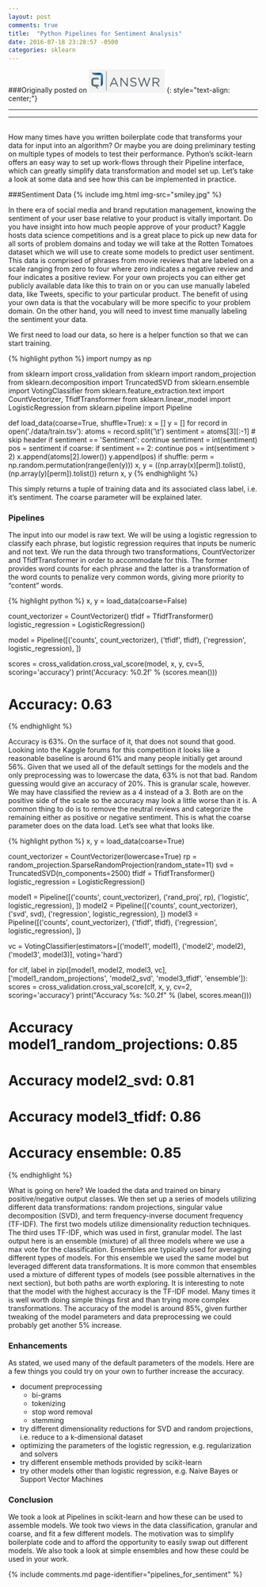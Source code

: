 ```yaml
---
layout: post
comments: true
title:  "Python Pipelines for Sentiment Analysis"
date: 2016-07-18 23:28:57 -0500
categories: sklearn 
---
```



###Originally posted on <a href="https://blog.answr.com/2016/07/18/python-pipelines-for-sentiment-analysis/"><img src="/images/answr.png" /></a>
{: style="text-align: center;"}

------------------------------------------------
------------------------------------------------

<br />
How many times have you written boilerplate code that transforms your
data for input into an algorithm? Or maybe you are doing preliminary
testing on multiple types of models to test their performance. Python’s
scikit-learn offers an easy way to set up work-flows through their
Pipeline interface, which can greatly simplify data transformation and
model set up. Let’s take a look at some data and see how this can be
implemented in practice.

###Sentiment Data
{% include img.html img-src="smiley.jpg" %} 

In there era of social media and brand reputation management, knowing
the sentiment of your user base relative to your product is vitally
important. Do you have insight into how much people approve of your
product? Kaggle hosts data science competitions and is a great place to
pick up new data for all sorts of problem domains and today we will take
at the Rotten Tomatoes dataset which we will use to create some models
to predict user sentiment. This data is comprised of phrases from movie
reviews that are labeled on a scale ranging from zero to four where zero
indicates a negative review and four indicates a positive review. For
your own projects you can either get publicly available data like this
to train on or you can use manually labeled data, like Tweets, specific
to your particular product. The benefit of using your own data is that
the vocabulary will be more specific to your problem domain. On the
other hand, you will need to invest time manually labeling the sentiment
your data.

We first need to load our data, so here is a helper function so that we
can start training.


{% highlight python %}
import numpy as np

from sklearn import cross_validation
from sklearn import random_projection
from sklearn.decomposition import TruncatedSVD
from sklearn.ensemble import VotingClassifier
from sklearn.feature_extraction.text import CountVectorizer, TfidfTransformer
from sklearn.linear_model import LogisticRegression
from sklearn.pipeline import Pipeline

def load_data(coarse=True, shuffle=True):
    x = []
    y = []
    for record in open('./data/train.tsv'):
        atoms = record.split('\t')
        sentiment = atoms[3][:-1]
        # skip header
        if sentiment == 'Sentiment': continue
        sentiment = int(sentiment)
        pos = sentiment
        if coarse:
            if sentiment == 2: continue
            pos = int(sentiment > 2)
        x.append(atoms[2].lower())
        y.append(pos)
        if shuffle:
            perm = np.random.permutation(range(len(y)))
            x, y = ((np.array(x)[perm]).tolist(), (np.array(y)[perm]).tolist())
    return x, y
{% endhighlight %}

This simply returns a tuple of training data and its associated class
label, i.e. it’s sentiment. The coarse parameter will be explained
later.  

### Pipelines

The input into our model is raw text. We will be using a logistic
regression to classify each phrase, but logistic regression requires
that inputs be numeric and not text. We run the data through two
transformations, CountVectorizer and TfidfTransformer in order to
accommodate for this. The former provides word counts for each phrase
and the latter is a transformation of the word counts to penalize very
common words, giving more priority to “content” words.

{% highlight python %}
x, y = load_data(coarse=False)

count_vectorizer = CountVectorizer()
tfidf = TfidfTransformer()
logistic_regression = LogisticRegression()

model = Pipeline([('counts', count_vectorizer),
                  ('tfidf', tfidf),
                  ('regression', logistic_regression), ])

scores = cross_validation.cross_val_score(model, x, y, cv=5, scoring='accuracy')
print('Accuracy: %0.2f' % (scores.mean()))

# Accuracy: 0.63
{% endhighlight %}

Accuracy is 63%. On the surface of it, that does not sound that
good. Looking into the Kaggle forums for this competition it looks
like a reasonable baseline is around 61% and many people initially
get around 56%. Given that we used all of the default settings for
the models and the only preprocessing was to lowercase the data, 63%
is not that bad. Random guessing would give an accuracy of 20%. This
is granular scale, however. We may have classified the review as a
4 instead of a 3. Both are on the positive side of the scale so the
accuracy may look a little worse than it is. A common thing to do is
to remove the neutral reviews and categorize the remaining either as
positive or negative sentiment. This is what the coarse parameter does
on the data load. Let’s see what that looks like.


{% highlight python %}
x, y = load_data(coarse=True)

count_vectorizer = CountVectorizer(lowercase=True)
rp = random_projection.SparseRandomProjection(random_state=11)
svd = TruncatedSVD(n_components=2500)
tfidf = TfidfTransformer()
logistic_regression = LogisticRegression()

model1 = Pipeline([('counts', count_vectorizer),
                   ('rand_proj', rp),
                   ('logistic', logistic_regression), ])
model2 = Pipeline([('counts', count_vectorizer),
                   ('svd', svd),
                   ('regression', logistic_regression), ])
model3 = Pipeline([('counts', count_vectorizer),
                   ('tfidf', tfidf),
                   ('regression', logistic_regression), ])

vc = VotingClassifier(estimators=[('model1', model1), ('model2', model2), ('model3', model3)], 
                      voting='hard')

for clf, label in zip([model1, model2, model3, vc], 
                      ['model1_random_projections', 'model2_svd', 'model3_tfidf', 'ensemble']):
    scores = cross_validation.cross_val_score(clf, x, y, cv=2, scoring='accuracy')
    print("Accuracy %s: %0.2f" % (label, scores.mean()))

# Accuracy model1_random_projections: 0.85
# Accuracy model2_svd: 0.81
# Accuracy model3_tfidf: 0.86
# Accuracy ensemble: 0.85
{% endhighlight %}

What is going on here? We loaded the data and trained on binary
positive/negative output classes. We then set up a series of models
utilizing different data transformations: random projections, singular
value decomposition (SVD), and term frequency-inverse document frequency
(TF-IDF). The first two models utilize dimensionality reduction
techniques. The third uses TF-IDF, which was used in first, granular
model. The last output here is an ensemble (mixture) of all three models
where we use a max vote for the classification. Ensembles are typically
used for averaging different types of models. For this ensemble we used
the same model but leveraged different data transformations. It is more
common that ensembles used a mixture of different types of models (see
possible alternatives in the next section), but both paths are worth
exploring. It is interesting to note that the model with the highest
accuracy is the TF-IDF model. Many times it is well worth doing simple
things first and than trying more complex transformations. The accuracy of
the model is around 85%, given further tweaking of the model parameters
and data preprocessing we could probably get another 5% increase.

### Enhancements

As stated, we used many of the default parameters of the models. Here are
a few things you could try on your own to further increase the accuracy.


* document preprocessing
    * bi-grams
    * tokenizing
    * stop word removal
    * stemming
*  try different dimensionality reductions for SVD and random projections, i.e. reduce to a k-dimensional dataset
*  optimizing the parameters of the logistic regression, e.g. regularization and solvers
*  try different ensemble methods provided by scikit-learn
*  try other models other than logistic regression, e.g. Naive Bayes or Support Vector Machines

### Conclusion

We took a look at Pipelines in scikit-learn and how these can be used
to assemble models. We took two views in the data classification,
granular and coarse, and fit a few different models. The motivation was
to simplify boilerplate code and to afford the opportunity to easily
swap out different models. We also took a look at simple ensembles and
how these could be used in your work.

{% include comments.md page-identifier="pipelines_for_sentiment" %} 

